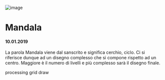![image](https://github.com/KeremTurkyilmaz/TypeMistmatchSketch/blob/master/Media%20del%20colore/image/MediaDelColore.jpg)

# Mandala
#### 10.01.2019

La parola Mandala viene dal sanscrito e significa cerchio, ciclo. Ci si riferisce dunque ad un disegno complesso che si compone rispetto ad un centro. Maggiore è il numero di livelli e più complesso sarà il disegno finale.

processing grid draw
